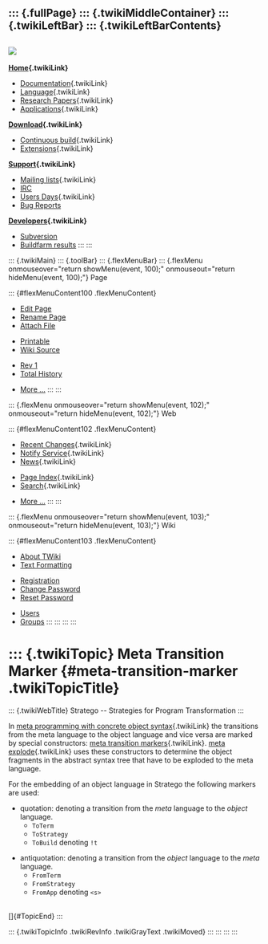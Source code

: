 ::: {.fullPage}
::: {.twikiMiddleContainer}
::: {.twikiLeftBar}
::: {.twikiLeftBarContents}
  ----------------------------------------------------------------------------------
  [![](../pub/Stratego/StrategoLogo/StrategoLogoTextlessWhite-100px.png)](WebHome)
  ----------------------------------------------------------------------------------

**[Home](WebHome){.twikiLink}**

-   [Documentation](StrategoDocumentation){.twikiLink}
-   [Language](StrategoLanguage){.twikiLink}
-   [Research Papers](StrategoPublications){.twikiLink}
-   [Applications](StrategoApplication){.twikiLink}

**[Download](StrategoDownload){.twikiLink}**

-   [Continuous build](ContinuousBuild){.twikiLink}
-   [Extensions](AdditionalPackageDownload){.twikiLink}

**[Support](StrategoSupport){.twikiLink}**

-   [Mailing lists](MailingList){.twikiLink}
-   [IRC](irc://irc.freenode.net/#stratego)
-   [Users Days](StrategoUsersDay){.twikiLink}
-   [Bug Reports](http://yellowgrass.org/project/StrategoXT)

**[Developers](StrategoDev){.twikiLink}**

-   [Subversion](https://svn.strategoxt.org/repos/StrategoXT/strategoxt/trunk)
-   [Buildfarm
    results](http://hydra.nixos.org/jobset/strategoxt/strategoxt-release/all)
:::
:::

::: {.twikiMain}
::: {.toolBar}
::: {.flexMenuBar}
::: {.flexMenu onmouseover="return showMenu(event, 100);" onmouseout="return hideMenu(event, 100);"}
Page

::: {#flexMenuContent100 .flexMenuContent}
-   [Edit
    Page](http://www.program-transformation.org/edit/Stratego/MetaTransitionMarker?t=1536825600)
-   [Rename
    Page](http://www.program-transformation.org/rename/Stratego/MetaTransitionMarker)
-   [Attach
    File](http://www.program-transformation.org/attach/Stratego/MetaTransitionMarker)

<!-- -->

-   [Printable](http://www.program-transformation.org/view/Stratego/MetaTransitionMarker?skin=print.pattern)
-   [Wiki
    Source](http://www.program-transformation.org/view/Stratego/MetaTransitionMarker?skin=text&raw=on&contenttype=text/plain)

<!-- -->

-   [Rev
    1](http://www.program-transformation.org/view/Stratego/MetaTransitionMarker?rev=1.1)
-   [Total
    History](http://www.program-transformation.org/rdiff/Stratego/MetaTransitionMarker)

<!-- -->

-   [More
    \...](http://www.program-transformation.org/oops/Stratego/MetaTransitionMarker?template=oopsmore&param1=1.1&param2=1.1)
:::
:::

::: {.flexMenu onmouseover="return showMenu(event, 102);" onmouseout="return hideMenu(event, 102);"}
Web

::: {#flexMenuContent102 .flexMenuContent}
-   [Recent Changes](WebChanges){.twikiLink}
-   [Notify Service](WebNotify){.twikiLink}
-   [News](WebNews){.twikiLink}

<!-- -->

-   [Page Index](WebIndex){.twikiLink}
-   [Search](WebSearch){.twikiLink}

<!-- -->

-   [More
    \...](http://www.program-transformation.org/oops/Stratego/MetaTransitionMarker?template=oopsmore&param1=1.1&param2=1.1)
:::
:::

::: {.flexMenu onmouseover="return showMenu(event, 103);" onmouseout="return hideMenu(event, 103);"}
Wiki

::: {#flexMenuContent103 .flexMenuContent}
-   [About
    TWiki](http://www.program-transformation.org/view/TWiki/WebHome)
-   [Text
    Formatting](http://www.program-transformation.org/view/TWiki/TextFormattingRules)

<!-- -->

-   [Registration](http://www.program-transformation.org/view/TWiki/TWikiRegistration)
-   [Change
    Password](http://www.program-transformation.org/view/TWiki/ChangePassword)
-   [Reset
    Password](http://www.program-transformation.org/view/TWiki/ResetPassword)

<!-- -->

-   [Users](http://www.program-transformation.org/view/Main/TWikiUsers)
-   [Groups](http://www.program-transformation.org/view/Main/TWikiGroups)
:::
:::
:::
:::

::: {.twikiTopic}
Meta Transition Marker {#meta-transition-marker .twikiTopicTitle}
======================

::: {.twikiWebTitle}
Stratego \-- Strategies for Program Transformation
:::

In [meta programming with concrete object
syntax](MetaProgrammingWithConcreteObjectSyntax){.twikiLink} the
transitions from the meta language to the object language and vice versa
are marked by special constructors: [meta transition
markers](MetaTransitionMarker){.twikiLink}. [meta
explode](MetaExplode){.twikiLink} uses these constructors to determine
the object fragments in the abstract syntax tree that have to be
exploded to the meta language.

For the embedding of an object language in Stratego the following
markers are used:

-   quotation: denoting a transition from the *meta* language to the
    *object* language.
    -   `ToTerm`
    -   `ToStrategy`
    -   `ToBuild` denoting `!t`

<!-- -->

-   antiquotation: denoting a transition from the *object* language to
    the *meta* language.
    -   `FromTerm`
    -   `FromStrategy`
    -   `FromApp` denoting `<s>`

\
[]{#TopicEnd}
:::

::: {.twikiTopicInfo .twikiRevInfo .twikiGrayText .twikiMoved}
:::
:::
:::
:::
